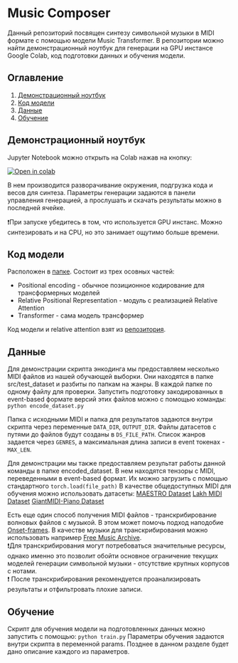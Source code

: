 # Music Composer
Данный репозиторий посвящен синтезу символьной музыки в MIDI формате с помощью модели Music Transformer. В репозитории можно найти демонстрационный ноутбук для генерации на GPU инстансе Google Colab, код подготовки данных и обучения модели.

## Оглавление
1. [Демонстрационный ноутбук](#демонстрационный-ноутбук)
2. [Код модели](#код-модели)
3. [Данные](#данные)
4. [Обучение](#обучение)


## Демонстрационный ноутбук

Jupyter Notebook можно открыть на Colab нажав на кнопку:

[![Open in colab](https://colab.research.google.com/assets/colab-badge.svg)](https://colab.research.google.com/github/sberbank-ai/music-composer/blob/main/src/Music_Composer_Demo_Colab_ru.ipynb)

В нем производится разворачивание окружения, подгрузка кода и весов для синтеза. Параметры генерации задаются в панели управления генерацией, а прослушать и скачать результаты можно в последней ячейке. 

❗При запуске убедитесь в том, что используется GPU инстанс. Можно синтезировать и на CPU, но это занимает ощутимо больше времени.

## Код модели
Расположен в [папке](https://github.com/sberbank-ai/music-composer/tree/main/src/lib/model). 
Состоит из трех осовных частей:
- Positional encoding - обычное позиционное кодирование для трансформерных моделей
- Relative Positional Representation - модуль с реализацией Relative Attention
- Transformer - сама модель трансформер  

Код модели и relative attention взят из [репозитория](https://github.com/gwinndr/MusicTransformer-Pytorch).

## Данные
Для демонстрации скрипта энкодинга мы предоставляем несколько MIDI файлов из нашей обучающей выборки. Они находятся в папке src/test_dataset и разбиты по папкам на жанры. В каждой папке по одному файлу для проверки. Запустить подготовку закодированных в event-based формате версий этих файлов можно с помощью команды:
```python encode_dataset.py```

Папка с исходными MIDI и папка для результатов задаются внутри скрипта через переменные `DATA_DIR`, `OUTPUT_DIR`. Файлы датасетов с путями до файлов будут созданы в `DS_FILE_PATH`. Список жанров задается через `GENRES`, а максимальная длина записи в event токенах - `MAX_LEN`.

Для демонстрации мы также предоставляем результат работы данной команды в папке encoded_dataset. В нем находятся тензоры с MIDI, переведенными в event-based формат. Их можно загрузить с помощью стандартного `torch.load(file_path)`
В качестве общедоступных MIDI для обучения можно использовать датасеты:
[MAESTRO Dataset](https://magenta.tensorflow.org/datasets/maestro)
[Lakh MIDI Dataset](https://colinraffel.com/projects/lmd/)
[GiantMIDI-Piano Dataset](https://github.com/bytedance/GiantMIDI-Piano)

Есть еще один способ получения MIDI файлов - транскрибирование волновых файлов с музыкой. В этом может помочь подход наподобие [Onset-frames](https://magenta.tensorflow.org/onsets-frames).
В качестве музыки для транскрибирования можно использовать например [Free Music Archive](https://github.com/mdeff/fma).  
❗Для транскрибирования могут потребоваться значительные ресурсы, однако именно это позволит обойти основное ограничение текущих моделей генерации символьной музыки - отсутствие крупных корпусов с нотами.  
❗ После транскрибирования рекомендуется проанализировать результаты и отфильтровать плохие записи.
## Обучение
Скрипт для обучения модели на подготовленных данных можно запустить с помощью:
```python train.py```
Параметры обучения задаются внутри скрипта в переменной params. Позднее в данном разделе будет дано описание каждого из параметров.
